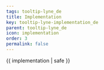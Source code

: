 ```yaml
---
tags: tooltip-lyne_de
title: Implementation
key: tooltip-lyne-implementation_de
parent: tooltip-lyne_de
icon: implementation
order: 3
permalink: false  
---
```

 {{ implementation | safe }}


